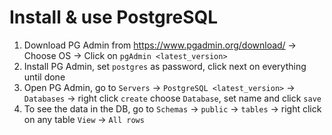 # Install & use PostgreSQL

1. Download PG Admin from https://www.pgadmin.org/download/ -> Choose OS -> Click on `pgAdmin <latest_version>`
2. Install PG Admin, set `postgres` as password, click next on everything until done
3. Open PG Admin, go to `Servers` -> `PostgreSQL <latest_version>` -> `Databases` -> right click `create` choose `Database`, set name and click `save`
4. To see the data in the DB, go to `Schemas` -> `public` -> `tables` -> right click on any table `View` -> `All rows`
